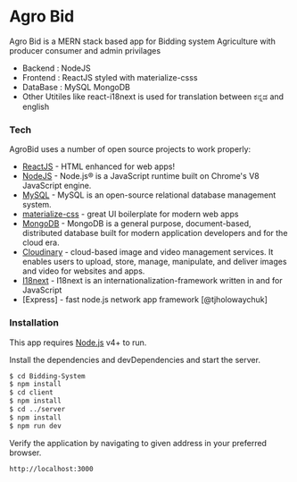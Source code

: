 # Agro Bid





Agro Bid is a MERN stack based app for Bidding system Agriculture with producer consumer and admin privilages

  - Backend : NodeJS
  - Frontend : ReactJS styled with materialize-csss
  - DataBase : MySQL MongoDB
  - Other Utitiles like react-i18next is used for translation between ಕನ್ನಡ and english


### Tech

AgroBid uses a number of open source projects to work properly:

* [ReactJS](https://reactjs.org/) - HTML enhanced for web apps!
* [NodeJS](https://nodejs.org/en/) - Node.js® is a JavaScript runtime built on Chrome's V8 JavaScript engine.
* [MySQL](https://www.mysql.com/) - MySQL is an open-source relational database management system.
* [materialize-css](http://materializecss.com/) - great UI boilerplate for modern web apps
* [MongoDB](https://www.mongodb.com/) - MongoDB is a general purpose, document-based, distributed database built for modern application developers and for the cloud era.
* [Cloudinary](https://cloudinary.com/) - cloud-based image and video management services. It enables users to upload, store, manage, manipulate, and deliver images and video for websites and apps.
* [I18next](https://www.i18next.com/) - I18next is an internationalization-framework written in and for JavaScript
* [Express] - fast node.js network app framework [@tjholowaychuk]



### Installation

This app requires [Node.js](https://nodejs.org/) v4+ to run.

Install the dependencies and devDependencies and start the server.

```sh
$ cd Bidding-System
$ npm install 
$ cd client 
$ npm install 
$ cd ../server
$ npm install
$ npm run dev
```

Verify the application by navigating to given address in your preferred browser.

```sh
http://localhost:3000
```